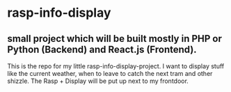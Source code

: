 # rasp-info-display
## small project which will be built mostly in PHP or Python (Backend) and React.js (Frontend).
This is the repo for my little rasp-info-display-project. I want to display stuff like the current weather, when to leave to catch the next tram and other shizzle.
The Rasp + Display will be put up next to my frontdoor.
